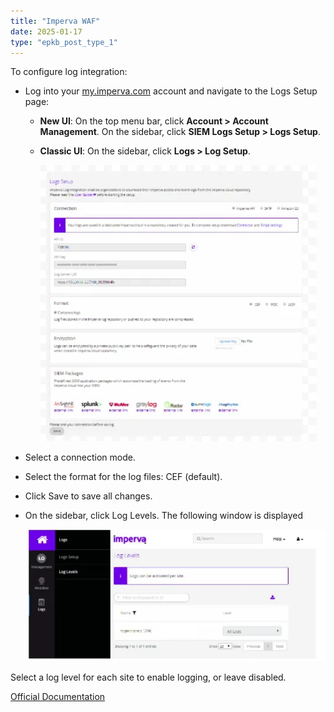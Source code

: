 ```yaml
---
title: "Imperva WAF"
date: 2025-01-17
type: "epkb_post_type_1"
---
```


  
To configure log integration:

- Log into your [my.imperva.com](https://authentication-management.service.imperva.com/login) account and navigate to the Logs Setup page:
    - **New UI**: On the top menu bar, click **Account > Account Management**. On the sidebar, click **SIEM Logs Setup > Logs Setup**.
    
    - **Classic UI**: On the sidebar, click **Logs > Log Setup**.  
          
        ![](./Imperva-WAF-image/Imperva-WAF-1.webp)
          
          
        

- Select a connection mode.

- Select the format for the log files: CEF (default).

- Click Save to save all changes.

- On the sidebar, click Log Levels. The following window is displayed  
      
    ![](./Imperva-WAF-image/Imperva-WAF-2.webp)
      
    

Select a log level for each site to enable logging, or leave disabled.

[Official Documentation](https://docs.imperva.com/bundle/cloud-application-security/page/settings/log-integration.htm)


